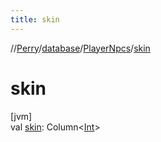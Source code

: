 ```yaml
---
title: skin
---
```

//[Perry](../../../index.html)/[database](../index.html)/[PlayerNpcs](index.html)/[skin](skin.html)



# skin



[jvm]\
val [skin](skin.html): Column&lt;[Int](https://kotlinlang.org/api/latest/jvm/stdlib/kotlin/-int/index.html)&gt;





